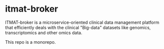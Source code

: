 # itmat-broker

ITMAT-broker is a microservice-oriented clinical data management platform that efficiently deals with the clinical "Big-data" datasets like genomics, transcriptomics and other omics data.

This repo is a monorepo.
